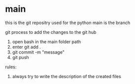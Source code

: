 # main

this is the git repositry used for the python
main is the branch 

git process to add the changes to the git hub
1. open bash in the main folder path
2. enter git add .
3. git commit -m "message"
4. git push

rules:
1. always try to write the description of the created files